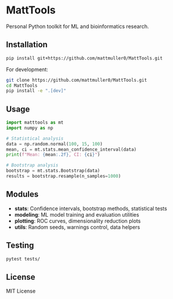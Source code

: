 # MattTools

Personal Python toolkit for ML and bioinformatics research.

## Installation

```bash
pip install git+https://github.com/mattmuller0/MattTools.git
```

For development:
```bash
git clone https://github.com/mattmuller0/MattTools.git
cd MattTools
pip install -e ".[dev]"
```

## Usage

```python
import matttools as mt
import numpy as np

# Statistical analysis
data = np.random.normal(100, 15, 100)
mean, ci = mt.stats.mean_confidence_interval(data)
print(f"Mean: {mean:.2f}, CI: {ci}")

# Bootstrap analysis
bootstrap = mt.stats.Bootstrap(data)
results = bootstrap.resample(n_samples=1000)
```

## Modules

- **stats**: Confidence intervals, bootstrap methods, statistical tests
- **modeling**: ML model training and evaluation utilities
- **plotting**: ROC curves, dimensionality reduction plots
- **utils**: Random seeds, warnings control, data helpers

## Testing

```bash
pytest tests/
```

## License

MIT License